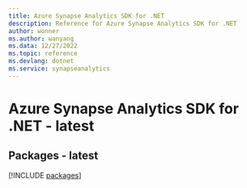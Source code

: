 ```yaml
---
title: Azure Synapse Analytics SDK for .NET
description: Reference for Azure Synapse Analytics SDK for .NET
author: wonner
ms.author: wanyang
ms.data: 12/27/2022
ms.topic: reference
ms.devlang: dotnet
ms.service: synapseanalytics
---
```

# Azure Synapse Analytics SDK for .NET - latest
## Packages - latest
[!INCLUDE [packages](synapse-analytics-index.md)]